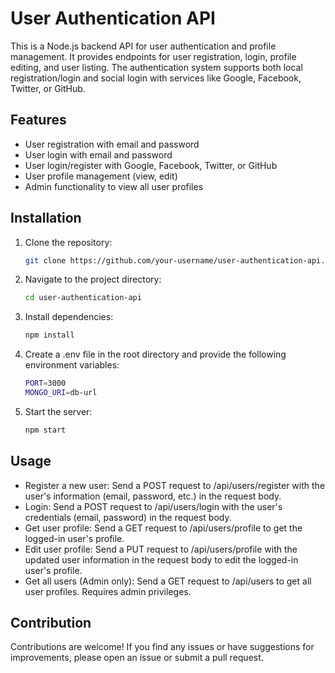 # User Authentication API

This is a Node.js backend API for user authentication and profile management. It provides endpoints for user registration, login, profile editing, and user listing. The authentication system supports both local registration/login and social login with services like Google, Facebook, Twitter, or GitHub.

## Features

- User registration with email and password
- User login with email and password
- User login/register with Google, Facebook, Twitter, or GitHub
- User profile management (view, edit)
- Admin functionality to view all user profiles

## Installation

1. Clone the repository:

   ```bash
   git clone https://github.com/your-username/user-authentication-api.git

2. Navigate to the project directory:

    ```bash
    cd user-authentication-api

3. Install dependencies:

    ```bash
    npm install

4. Create a .env file in the root directory and provide the following environment variables:

    ```bash
    PORT=3000
    MONGO_URI=db-url

5. Start the server:

    ```bash
    npm start

## Usage

- Register a new user: Send a POST request to /api/users/register with the user's information (email, password, etc.) in the request body.
- Login: Send a POST request to /api/users/login with the user's credentials (email, password) in the request body.
- Get user profile: Send a GET request to /api/users/profile to get the logged-in user's profile.
- Edit user profile: Send a PUT request to /api/users/profile with the updated user information in the request body to edit the logged-in user's profile.
- Get all users (Admin only): Send a GET request to /api/users to get all user profiles. Requires admin privileges.

## Contribution

Contributions are welcome! If you find any issues or have suggestions for improvements, please open an issue or submit a pull request.


